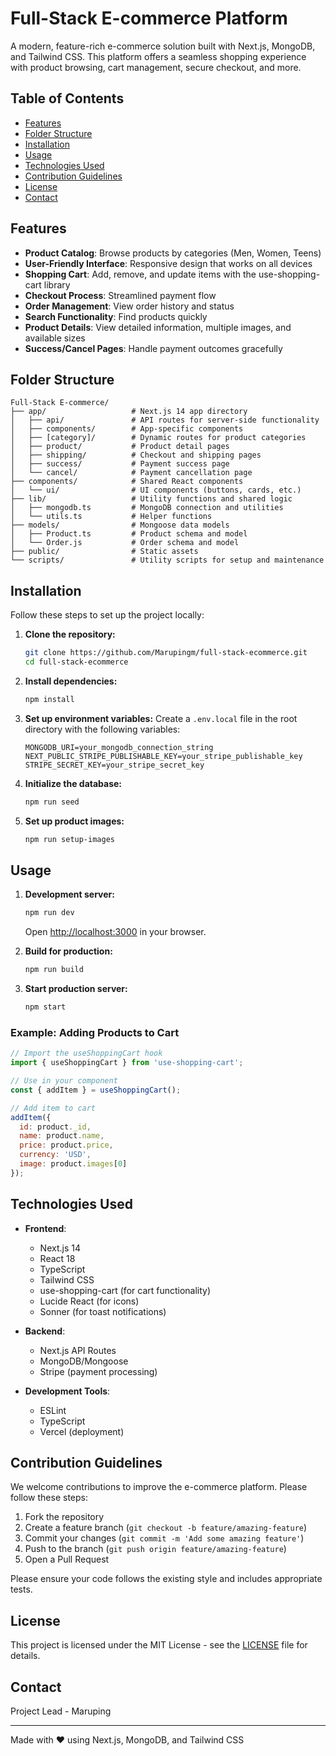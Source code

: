 # Full-Stack E-commerce Platform

A modern, feature-rich e-commerce solution built with Next.js, MongoDB, and Tailwind CSS. This platform offers a seamless shopping experience with product browsing, cart management, secure checkout, and more.

## Table of Contents

- [Features](#features)
- [Folder Structure](#folder-structure)
- [Installation](#installation)
- [Usage](#usage)
- [Technologies Used](#technologies-used)
- [Contribution Guidelines](#contribution-guidelines)
- [License](#license)
- [Contact](#contact)

## Features

- **Product Catalog**: Browse products by categories (Men, Women, Teens)
- **User-Friendly Interface**: Responsive design that works on all devices
- **Shopping Cart**: Add, remove, and update items with the use-shopping-cart library
- **Checkout Process**: Streamlined payment flow
- **Order Management**: View order history and status
- **Search Functionality**: Find products quickly
- **Product Details**: View detailed information, multiple images, and available sizes
- **Success/Cancel Pages**: Handle payment outcomes gracefully

## Folder Structure

```
Full-Stack E-commerce/
├── app/                   # Next.js 14 app directory
│   ├── api/               # API routes for server-side functionality
│   ├── components/        # App-specific components
│   ├── [category]/        # Dynamic routes for product categories
│   ├── product/           # Product detail pages
│   ├── shipping/          # Checkout and shipping pages
│   ├── success/           # Payment success page
│   └── cancel/            # Payment cancellation page
├── components/            # Shared React components
│   └── ui/                # UI components (buttons, cards, etc.)
├── lib/                   # Utility functions and shared logic
│   ├── mongodb.ts         # MongoDB connection and utilities
│   └── utils.ts           # Helper functions
├── models/                # Mongoose data models
│   ├── Product.ts         # Product schema and model
│   └── Order.js           # Order schema and model
├── public/                # Static assets
└── scripts/               # Utility scripts for setup and maintenance
```

## Installation

Follow these steps to set up the project locally:

1. **Clone the repository:**
   ```bash
   git clone https://github.com/Marupingm/full-stack-ecommerce.git
   cd full-stack-ecommerce
   ```

2. **Install dependencies:**
   ```bash
   npm install
   ```

3. **Set up environment variables:**
   Create a `.env.local` file in the root directory with the following variables:
   ```
   MONGODB_URI=your_mongodb_connection_string
   NEXT_PUBLIC_STRIPE_PUBLISHABLE_KEY=your_stripe_publishable_key
   STRIPE_SECRET_KEY=your_stripe_secret_key
   ```

4. **Initialize the database:**
   ```bash
   npm run seed
   ```

5. **Set up product images:**
   ```bash
   npm run setup-images
   ```

## Usage

1. **Development server:**
   ```bash
   npm run dev
   ```
   Open [http://localhost:3000](http://localhost:3000) in your browser.

2. **Build for production:**
   ```bash
   npm run build
   ```

3. **Start production server:**
   ```bash
   npm start
   ```

### Example: Adding Products to Cart

```javascript
// Import the useShoppingCart hook
import { useShoppingCart } from 'use-shopping-cart';

// Use in your component
const { addItem } = useShoppingCart();

// Add item to cart
addItem({
  id: product._id,
  name: product.name,
  price: product.price,
  currency: 'USD',
  image: product.images[0]
});
```

## Technologies Used

- **Frontend**:
  - Next.js 14
  - React 18
  - TypeScript
  - Tailwind CSS
  - use-shopping-cart (for cart functionality)
  - Lucide React (for icons)
  - Sonner (for toast notifications)

- **Backend**:
  - Next.js API Routes
  - MongoDB/Mongoose
  - Stripe (payment processing)

- **Development Tools**:
  - ESLint
  - TypeScript
  - Vercel (deployment)

## Contribution Guidelines

We welcome contributions to improve the e-commerce platform. Please follow these steps:

1. Fork the repository
2. Create a feature branch (`git checkout -b feature/amazing-feature`)
3. Commit your changes (`git commit -m 'Add some amazing feature'`)
4. Push to the branch (`git push origin feature/amazing-feature`)
5. Open a Pull Request

Please ensure your code follows the existing style and includes appropriate tests.

## License

This project is licensed under the MIT License - see the [LICENSE](LICENSE) file for details.

## Contact

Project Lead - Maruping


---

Made with ❤️ using Next.js, MongoDB, and Tailwind CSS